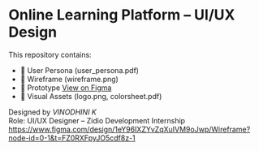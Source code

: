 # Online Learning Platform – UI/UX Design

This repository contains:

- 👤 User Persona (user_persona.pdf)
- 📐 Wireframe (wireframe.png)
- 🧪 Prototype [View on Figma](https://figma.com/file/your-prototype-link)
- 🎨 Visual Assets (logo.png, colorsheet.pdf)

Designed by *VINODHINI K*  
Role: UI/UX Designer – Zidio Development Internship
https://www.figma.com/design/1eY96IXZYvZqXuIVM9oJwp/Wireframe?node-id=0-1&t=FZ0RXFpyJO5cdf8z-1
